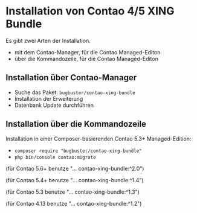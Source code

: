 # Installation von Contao 4/5 XING Bundle

Es gibt zwei Arten der Installation.

* mit dem Contao-Manager, für die Contao Managed-Editon
* über die Kommandozeile, für die Contao Managed-Editon


## Installation über Contao-Manager

* Suche das Paket: `bugbuster/contao-xing-bundle`
* Installation der Erweiterung
* Datenbank Update durchführen


## Installation über die Kommandozeile

Installation in einer Composer-basierenden Contao 5.3+ Managed-Edition:

* `composer require "bugbuster/contao-xing-bundle"`
* `php bin/console contao:migrate`

(für Contao 5.6+ benutze "... contao-xing-bundle:^2.0")

(für Contao 5.4+ benutze "... contao-xing-bundle:^1.4")

(für Contao 5.3 benutze "... contao-xing-bundle:^1.3")

(für Contao 4.13 benutze "... contao-xing-bundle:^1.2")
